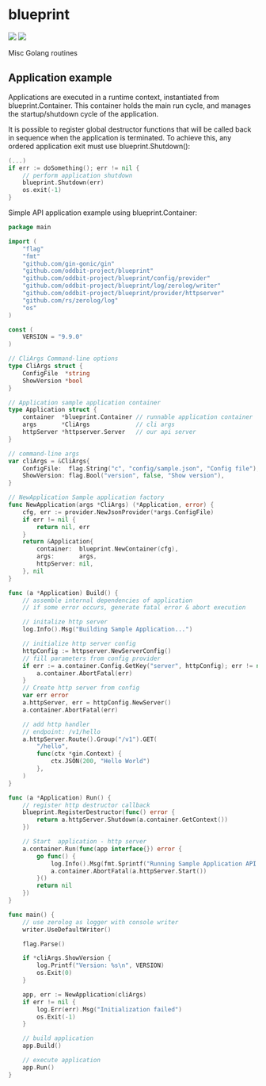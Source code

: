 # blueprint

<img src="https://img.shields.io/github/go-mod/go-version/oddbit-project/blueprint" />
<img src="https://img.shields.io/github/actions/workflow/status/oddbit-project/blueprint/run-tests.yml" />

Misc Golang routines


## Application example

Applications are executed in a runtime context, instantiated from blueprint.Container. This container holds the main
run cycle, and manages the startup/shutdown cycle of the application.

It is possible to register global destructor functions that will be called back in sequence when the application is
terminated. To achieve this, any ordered application exit must use blueprint.Shutdown():
```go
(...)
if err := doSomething(); err != nil {
	// perform application shutdown
	blueprint.Shutdown(err)
	os.exit(-1)
}
```

Simple API application example using blueprint.Container:

```go
package main

import (
	"flag"
	"fmt"
	"github.com/gin-gonic/gin"
	"github.com/oddbit-project/blueprint"
	"github.com/oddbit-project/blueprint/config/provider"
	"github.com/oddbit-project/blueprint/log/zerolog/writer"
	"github.com/oddbit-project/blueprint/provider/httpserver"
	"github.com/rs/zerolog/log"
	"os"
)

const (
	VERSION = "9.9.0"
)

// CliArgs Command-line options
type CliArgs struct {
	ConfigFile  *string
	ShowVersion *bool
}

// Application sample application container
type Application struct {
	container  *blueprint.Container // runnable application container
	args       *CliArgs             // cli args
	httpServer *httpserver.Server   // our api server
}

// command-line args
var cliArgs = &CliArgs{
	ConfigFile:  flag.String("c", "config/sample.json", "Config file"),
	ShowVersion: flag.Bool("version", false, "Show version"),
}

// NewApplication Sample application factory
func NewApplication(args *CliArgs) (*Application, error) {
	cfg, err := provider.NewJsonProvider(*args.ConfigFile)
	if err != nil {
		return nil, err
	}
	return &Application{
		container:  blueprint.NewContainer(cfg),
		args:       args,
		httpServer: nil,
	}, nil
}

func (a *Application) Build() {
	// assemble internal dependencies of application
	// if some error occurs, generate fatal error & abort execution

	// initalize http server
	log.Info().Msg("Building Sample Application...")

	// initialize http server config
	httpConfig := httpserver.NewServerConfig()
	// fill parameters from config provider
	if err := a.container.Config.GetKey("server", httpConfig); err != nil {
		a.container.AbortFatal(err)
	}
	// Create http server from config
	var err error
	a.httpServer, err = httpConfig.NewServer()
	a.container.AbortFatal(err)

	// add http handler
	// endpoint: /v1/hello
	a.httpServer.Route().Group("/v1").GET(
		"/hello",
		func(ctx *gin.Context) {
			ctx.JSON(200, "Hello World")
		},
	)
}

func (a *Application) Run() {
	// register http destructor callback
	blueprint.RegisterDestructor(func() error {
		return a.httpServer.Shutdown(a.container.GetContext())
	})

	// Start  application - http server
	a.container.Run(func(app interface{}) error {
		go func() {
			log.Info().Msg(fmt.Sprintf("Running Sample Application API at https://%s:%d/v1/hello", a.httpServer.Config.Host, a.httpServer.Config.Port))
			a.container.AbortFatal(a.httpServer.Start())
		}()
		return nil
	})
}

func main() {
	// use zerolog as logger with console writer
	writer.UseDefaultWriter()

	flag.Parse()

	if *cliArgs.ShowVersion {
		log.Printf("Version: %s\n", VERSION)
		os.Exit(0)
	}

	app, err := NewApplication(cliArgs)
	if err != nil {
		log.Err(err).Msg("Initialization failed")
		os.Exit(-1)
	}

	// build application
	app.Build()

	// execute application
	app.Run()
}
```